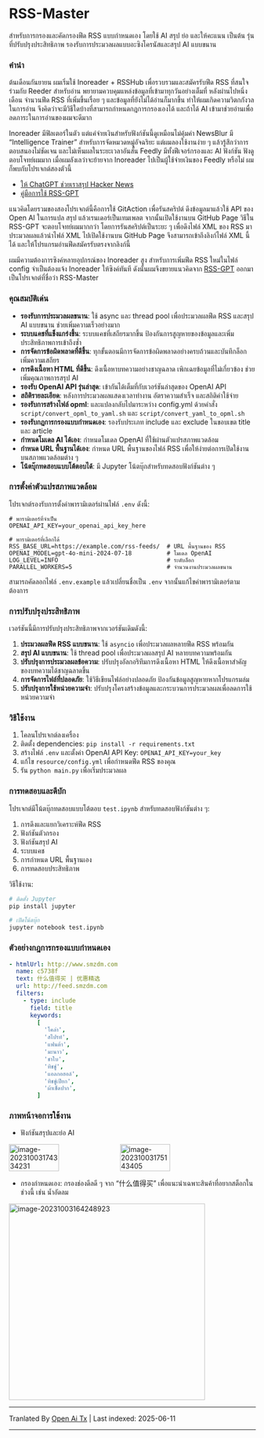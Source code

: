 # RSS-Master

สำหรับการกรองและคัดกรองฟีด RSS แบบกำหนดเอง โดยใช้ AI สรุป ย่อ และให้คะแนน เป็นต้น รุ่นที่ปรับปรุงประสิทธิภาพ รองรับการประมวลผลแบบอะซิงโครนัสและสรุป AI แบบขนาน

### คำนำ

ต้นเดือนกันยายน ผมเริ่มใช้ Inoreader + RSSHub เพื่อรวบรวมและสมัครรับฟีด RSS ที่สนใจ ร่วมกับ Reeder สำหรับอ่าน พยายามควบคุมแหล่งข้อมูลที่เข้ามาทุกวันอย่างเต็มที่ หลังผ่านไปหนึ่งเดือน จำนวนฟีด RSS ที่เพิ่มขึ้นเรื่อย ๆ และข้อมูลที่ยังไม่ได้อ่านก็มากขึ้น ทำให้ผมเกิดความวิตกกังวลในการอ่าน จึงคิดว่าจะมีวิธีใดบ้างที่สามารถกำหนดกฎการกรองเองได้ และถ้าได้ AI เข้ามาช่วยอ่านเพื่อลดภาระในการอ่านของผมจะดีมาก

Inoreader มีฟิลเตอร์ในตัว แต่แค่จ่ายเงินสำหรับฟังก์ชันนี้ดูเหมือนไม่คุ้มค่า NewsBlur มี “Intelligence Trainer” สำหรับการจัดหมวดหมู่อัจฉริยะ แต่ผมลองใช้งานง่าย ๆ แล้วรู้สึกว่าการตอบสนองไม่ชัดเจน และไม่เห็นผลในระยะเวลาอันสั้น Feedly มีทั้งฟีเจอร์กรองและ AI ฟังก์ชัน ฟังดูตอบโจทย์ผมมาก เมื่อผมลังเลว่าจะย้ายจาก Inoreader ไปเป็นผู้ใช้จ่ายเงินของ Feedly หรือไม่ ผมก็พบกับโปรเจกต์สองตัวนี้

- [ให้ ChatGPT ช่วยเราสรุป Hacker News](https://blog.betacat.io/post/2023/06/summarize-hacker-news-by-chatgpt/)
- [คู่มือการใช้ RSS-GPT](http://yinan.me/rss-gpt-manual-zh.html)

แนวคิดโดยรวมของสองโปรเจกต์นี้คือการใช้ GitAction เพื่อรันสคริปต์ ดึงข้อมูลมาแล้วใช้ API ของ Open AI ในการแปล สรุป แล้วเรนเดอร์เป็นเทมเพลต จากนั้นเปิดใช้งานบน GitHub Page วิธีใน RSS-GPT จะตอบโจทย์ผมมากกว่า โดยการรันสคริปต์เป็นระยะ ๆ เพื่อดึงไฟล์ XML ของ RSS มา ประมวลผลแล้วนำไฟล์ XML ไปเปิดใช้งานบน GitHub Page จึงสามารถเข้าถึงลิงก์ไฟล์ XML นี้ได้ และให้โปรแกรมอ่านฟีดสมัครรับตรงจากลิงก์นี้

ผมมีความต้องการซิงค์หลายอุปกรณ์ของ Inoreader สูง สำหรับการเพิ่มฟีด RSS ใหม่ในไฟล์ config จำเป็นต้องแจ้ง Inoreader ให้ซิงค์ทันที ดังนั้นผมจึงขยายแนวคิดจาก [RSS-GPT](https://github.com/yinan-c/) ออกมาเป็นโปรเจกต์ที่ชื่อว่า RSS-Master

### คุณสมบัติเด่น

- **รองรับการประมวลผลขนาน**: ใช้ async และ thread pool เพื่อประมวลผลฟีด RSS และสรุป AI แบบขนาน ช่วยเพิ่มความเร็วอย่างมาก
- **ระบบแคชที่แข็งแกร่งขึ้น**: ระบบแคชที่เสถียรมากขึ้น ป้องกันการสูญหายของข้อมูลและเพิ่มประสิทธิภาพการเข้าถึงซ้ำ
- **การจัดการข้อผิดพลาดที่ดีขึ้น**: ทุกขั้นตอนมีการจัดการข้อผิดพลาดอย่างครบถ้วนและบันทึกล็อก เพิ่มความเสถียร
- **การดึงเนื้อหา HTML ที่ดีขึ้น**: ดึงเนื้อหาบทความอย่างชาญฉลาด เพิกเฉยข้อมูลที่ไม่เกี่ยวข้อง ช่วยเพิ่มคุณภาพการสรุป AI
- **รองรับ OpenAI API รุ่นล่าสุด**: เข้ากันได้เต็มที่กับเวอร์ชันล่าสุดของ OpenAI API
- **สถิติรายละเอียด**: หลังการประมวลผลแสดงเวลาทำงาน อัตราความสำเร็จ และสถิติค่าใช้จ่าย
- **รองรับการสร้างไฟล์ opml**: และแปลงกลับไปมาระหว่าง config.yml ด้วยคำสั่ง `script/convert_opml_to_yaml.sh` และ `script/convert_yaml_to_opml.sh`
- **รองรับกฎการกรองแบบกำหนดเอง**: รองรับประเภท include และ exclude ในขอบเขต title และ article
- **กำหนดโมเดล AI ได้เอง**: กำหนดโมเดล OpenAI ที่ใช้ผ่านตัวแปรสภาพแวดล้อม
- **กำหนด URL พื้นฐานได้เอง**: กำหนด URL พื้นฐานของไฟล์ RSS เพื่อให้ง่ายต่อการเปิดใช้งานบนสภาพแวดล้อมต่าง ๆ
- **โน้ตบุ๊กทดสอบแบบโต้ตอบได้**: มี Jupyter โน้ตบุ๊กสำหรับทดสอบฟังก์ชันต่าง ๆ

### การตั้งค่าตัวแปรสภาพแวดล้อม

โปรเจกต์รองรับการตั้งค่าพารามิเตอร์ผ่านไฟล์ `.env` ดังนี้:

```
# พารามิเตอร์ที่จำเป็น
OPENAI_API_KEY=your_openai_api_key_here

# พารามิเตอร์ที่เลือกได้
RSS_BASE_URL=https://example.com/rss-feeds/  # URL พื้นฐานของ RSS
OPENAI_MODEL=gpt-4o-mini-2024-07-18          # โมเดล OpenAI
LOG_LEVEL=INFO                               # ระดับล็อก
PARALLEL_WORKERS=5                           # จำนวนงานประมวลผลขนาน
```

สามารถคัดลอกไฟล์ `.env.example` แล้วเปลี่ยนชื่อเป็น `.env` จากนั้นแก้ไขค่าพารามิเตอร์ตามต้องการ

### การปรับปรุงประสิทธิภาพ

เวอร์ชันนี้มีการปรับปรุงประสิทธิภาพจากเวอร์ชันเดิมดังนี้:

1. **ประมวลผลฟีด RSS แบบขนาน**: ใช้ `asyncio` เพื่อประมวลผลหลายฟีด RSS พร้อมกัน
2. **สรุป AI แบบขนาน**: ใช้ thread pool เพื่อประมวลผลสรุป AI หลายบทความพร้อมกัน
3. **ปรับปรุงการประมวลผลข้อความ**: ปรับปรุงอัลกอริทึมการดึงเนื้อหา HTML ให้ดึงเนื้อหาสำคัญของบทความได้ชาญฉลาดขึ้น
4. **การจัดการไฟล์ที่ปลอดภัย**: ใช้วิธีเขียนไฟล์อย่างปลอดภัย ป้องกันข้อมูลสูญหายหากโปรแกรมล่ม
5. **ปรับปรุงการใช้หน่วยความจำ**: ปรับปรุงโครงสร้างข้อมูลและกระบวนการประมวลผลเพื่อลดการใช้หน่วยความจำ

### วิธีใช้งาน

1. โคลนโปรเจกต์ลงเครื่อง
2. ติดตั้ง dependencies: `pip install -r requirements.txt`
3. สร้างไฟล์ `.env` และตั้งค่า OpenAI API Key: `OPENAI_API_KEY=your_key`
4. แก้ไข `resource/config.yml` เพื่อกำหนดฟีด RSS ของคุณ
5. รัน `python main.py` เพื่อเริ่มประมวลผล

### การทดสอบและดีบัก

โปรเจกต์มีโน้ตบุ๊กทดสอบแบบโต้ตอบ `test.ipynb` สำหรับทดสอบฟังก์ชันต่าง ๆ:

1. การดึงและแยกวิเคราะห์ฟีด RSS
2. ฟังก์ชันตัวกรอง
3. ฟังก์ชันสรุป AI
4. ระบบแคช
5. การกำหนด URL พื้นฐานเอง
6. การทดสอบประสิทธิภาพ

วิธีใช้งาน:

```bash
# ติดตั้ง Jupyter
pip install jupyter

# เปิดโน้ตบุ๊ก
jupyter notebook test.ipynb
```

### ตัวอย่างกฎการกรองแบบกำหนดเอง

```yaml
- htmlUrl: http://www.smzdm.com
  name: c5738f
  text: 什么值得买 | 优惠精选
  url: http://feed.smzdm.com
  filters:
    - type: include
      field: title
      keywords:
        [
          'โคล่า',
          'สไปรท์',
          'แฟนต้า',
          'มะนาว',
          'ชาใบ',
          'ทิชชู่',
          'แอลกอฮอล์',
          'ทิชชู่เปียก',
          'ผ้าเช็ดปาก',
        ]
```

### ภาพหน้าจอการใช้งาน

- ฟังก์ชันสรุปและย่อ AI

<div style="display: flex;">
    <img src="https://raw.githubusercontent.com/TD21forever/RSS-Master/main/202310031757486.png" alt="image-20231003174334231" style="width: 45%;">
    <img src="https://raw.githubusercontent.com/TD21forever/RSS-Master/main/202310031757686.png" alt="image-20231003175143405" style="width: 45%;">
</div>

- กรองกำหนดเอง: กรองช่องดีลดี ๆ จาก “什么值得买” เพื่อแนะนำเฉพาะสินค้าที่อยากสต็อกในช่วงนี้ เช่น น้ำอัดลม

<img src="https://raw.githubusercontent.com/TD21forever/RSS-Master/main/%E4%BB%80%E4%B9%88%E5%80%BC%E5%BE%97%E4%B9%B0-%E6%B1%BD%E6%B0%B4.png" alt="image-20231003164248923" style="width: 400px; height: 400px;" />

---

Tranlated By [Open Ai Tx](https://github.com/OpenAiTx/OpenAiTx) | Last indexed: 2025-06-11

---